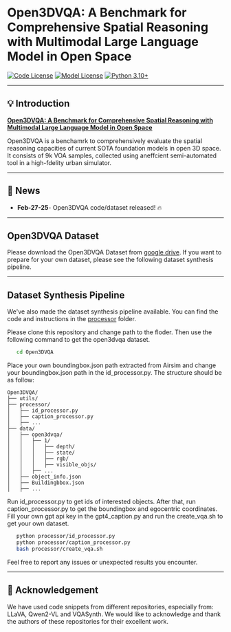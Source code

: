 # Open3DVQA: A Benchmark for Comprehensive Spatial Reasoning with Multimodal Large Language Model in Open Space


[![Code License](https://img.shields.io/badge/Code%20License-Apache_2.0-green.svg)](CODE_LICENSE)
[![Model License](https://img.shields.io/badge/Model%20License-Apache_2.0-green.svg)](MODEL_LICENSE)
[![Python 3.10+](https://img.shields.io/badge/python-3.10+-blue.svg)](https://www.python.org/downloads/release/python-3100/)


______________________________________________________________________

## 💡 Introduction

[**Open3DVQA: A Benchmark for Comprehensive Spatial Reasoning with Multimodal Large Language Model in Open Space**](<>)

Open3DVQA is a benchamrk to comprehensively evaluate the spatial reasoning capacities of current SOTA foundation models in open 3D space. It consists of 9k VOA samples, collected using aneffcient semi-automated tool in a high-fdelity urban simulator. 

______________________________________________________________________

## 📢 News

- **Feb-27-25**- Open3DVQA code/dataset released! 🔥

______________________________________________________________________

## Open3DVQA Dataset

Please download the Open3DVQA Dataset from [google drive](https://drive.google.com/drive/folders/1CKSavijr67U8jKMg_kpYNKKs9Nk_bmg1?usp=sharing). If you want to prepare for your own dataset, please see the following dataset synthesis pipeline.

______________________________________________________________________

## Dataset Synthesis Pipeline

We've also made the dataset synthesis pipeline available. You can find the code and instructions in the [processor](processor) folder.

Please clone this repository and change path to the floder. Then use the following command to get the open3dvqa dataset.
```bash
   cd Open3DVQA
```
Place your own boundingbox.json path extracted from Airsim and change your boundingbox.json path in the id_processor.py. The structure should be as follow:
```
Open3DVQA/
├── utils/
├── processor/
│   ├── id_processor.py
│   ├── caption_processor.py
│   ├── ...
├── data/
│   ├── open3dvqa/
│   │   ├── 1/
│   │   │   ├── depth/
│   │   │   ├── state/
│   │   │   ├── rgb/
│   │   │   ├── visible_objs/
│   │   ├── ...
│   ├── object_info.json
│   ├── Buildingbbox.json
│   ├── ...
```
Run id_processor.py to get ids of interested objects. After that, run caption_processor.py to get the boundingbox and egocentric coordinates. Fill your own gpt api key in the gpt4_caption.py and run the create_vqa.sh to get your own dataset.

```bash
   python processor/id_processor.py
   python processor/caption_processor.py
   bash processor/create_vqa.sh
```

Feel free to report any issues or unexpected results you encounter.


______________________________________________________________________

## 🙏 Acknowledgement

We have used code snippets from different repositories, especially from: LLaVA, Qwen2-VL and VQASynth. We would like to acknowledge and thank the authors of these repositories for their excellent work.
